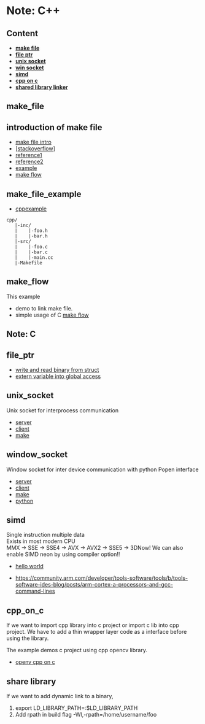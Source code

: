 # Note: C++ 

## Content  

* **[make file](#make_file)**  
* **[file ptr](#file_ptr)**  
* **[unix socket](#unix_socket)**  
* **[win socket](#window_socket)**  
* **[simd](#simd)**  
* **[cpp on c](#cpp_on_c)**  
* **[shared library linker](https://amir.rachum.com/blog/2016/09/17/shared-libraries/)**

## make_file

## introduction of make file

* [make file intro](./makefile.md)
* [[stackoverflow]](https://stackoverflow.com/questions/2481269/how-to-make-a-simple-c-makefile?answertab=votes#tab-top)
* [reference1](http://nuclear.mutantstargoat.com/articles/make/)  
* [reference2](https://www.gnu.org/software/make/manual/make.html#Recursion)  
* [example](#make_file_example)  
* [make flow](#make_flow)  


## make_file_example
- [cppexample](./cpp/Makefile)  
```
cpp/
   |-inc/
   |    |-foo.h
   |    |-bar.h
   |-src/
   |    |-foo.c
   |    |-bar.c
   |    |-main.cc
   |-Makefile
```  

## make_flow  

This example  
* demo to link make file.  
* simple usage of C [make flow](./c/makeflow/readme.md)  


## Note: C  

## file_ptr  

- [write and read binary from struct](./c/fwrite_read.c)  
- [extern variable into global access](./c/fwrite_read.c)  

## unix_socket  

Unix socket for interprocess communication  

* [server](./c/unix_socket/server.c)  
* [client](./c/unix_socket/client.c)  
* [make](./c/unix_socket/Makefile)  

## window_socket  

Window socket for inter device communication with python Popen interface

* [server](./c/window_socket/win_server.c)  
* [client](./c/window_socket/win_client.c)  
* [make](./c/window_socket/Makefile)  
* [python](./c/window_socket/pipe_test.py)  

## simd  

Single instruction multiple data  
Exists in most modern CPU  
MMX -> SSE -> SSE4 -> AVX -> AVX2 -> SSE5 -> 3DNow!
We can also enable SIMD neon by using compiler option!!

* [hello world](./c/simd/simd.c)  

* https://community.arm.com/developer/tools-software/tools/b/tools-software-ides-blog/posts/arm-cortex-a-processors-and-gcc-command-lines

## cpp_on_c  

If we want to import cpp library into c project or 
import c lib into cpp project.
We have to add a thin wrapper layer code as a interface before using the library.

The example demos c project using cpp opencv library.

* [openv cpp on c](./c/cpp_on_c) 

## share library 

If we want to add dynamic link to a binary,

1. export LD_LIBRARY_PATH=<path>:$LD_LIBRARY_PATH
2. Add rpath in build flag -Wl,-rpath=/home/username/foo






